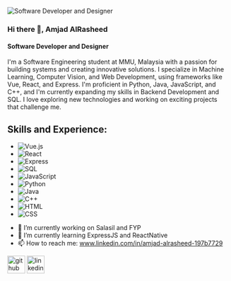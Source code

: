 ![Software Developer and Designer](https://media.licdn.com/dms/image/v2/D4E16AQH7F9xEvMGE8w/profile-displaybackgroundimage-shrink_350_1400/profile-displaybackgroundimage-shrink_350_1400/0/1721884976753?e=1733961600&v=beta&t=KGzuvHuY9M8eGtQC7aFEFRpN6Ao_zHt-LCHbSpZ3I0c)

### Hi there 👋, Amjad AlRasheed
#### Software Developer and Designer
I'm a Software Engineering student at MMU, Malaysia with a passion for building systems and creating innovative solutions. I specialize in Machine Learning, Computer Vision, and Web Development, using frameworks like Vue, React, and Express. I'm proficient in Python, Java, JavaScript, and C++, and I'm currently expanding my skills in Backend Development and SQL. I love exploring new technologies and working on exciting projects that challenge me.

## Skills and Experience: 
* ![Vue.js](https://img.shields.io/badge/-Vue.js-4FC08D?logo=vue.js&logoColor=white&style=flat)
* ![React](https://img.shields.io/badge/-React-61DAFB?logo=react&logoColor=white&style=flat)
* ![Express](https://img.shields.io/badge/-Express-000000?logo=express&logoColor=white&style=flat)
* ![SQL](https://img.shields.io/badge/-SQL-4479A1?logo=mysql&logoColor=white&style=flat)
* ![JavaScript](https://img.shields.io/badge/-JavaScript-F7DF1E?logo=javascript&logoColor=black&style=flat)
* ![Python](https://img.shields.io/badge/-Python-3776AB?logo=python&logoColor=white&style=flat)
* ![Java](https://img.shields.io/badge/-Java-007396?logo=java&logoColor=white&style=flat)
* ![C++](https://img.shields.io/badge/-C++-00599C?logo=c%2B%2B&logoColor=white&style=flat)
* ![HTML](https://img.shields.io/badge/-HTML5-E34F26?logo=html5&logoColor=white&style=flat)
* ![CSS](https://img.shields.io/badge/-CSS3-1572B6?logo=css3&logoColor=white&style=flat)

- 🔭 I’m currently working on Salasil and FYP 
- 🌱 I’m currently learning ExpressJS and ReactNative 
- 📫 How to reach me: www.linkedin.com/in/amjad-alrasheed-197b7729 


[<img src='https://cdn.jsdelivr.net/npm/simple-icons@3.0.1/icons/github.svg' alt='github' height='40'>](https://github.com/devAmjad4590)  [<img src='https://cdn.jsdelivr.net/npm/simple-icons@3.0.1/icons/linkedin.svg' alt='linkedin' height='40'>](https://www.linkedin.com/in/amjadalrasheed/)  

